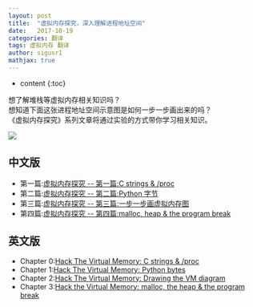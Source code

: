 ```yaml
---
layout: post  
title:  "虚拟内存探究，深入理解进程地址空间"  
date:   2017-10-19
categories: 翻译  
tags: 虚拟内存 翻译 
author: sigusr1  
mathjax: true  
---
```


* content
{:toc}

想了解堆栈等虚拟内存相关知识吗？  
想知道下面这张进程地址空间示意图是如何一步一步画出来的吗？  
《虚拟内存探究》系列文章将通过实验的方式带你学习相关知识。  

![](http://data.coderhuo.tech/blog/virtual_memory/virtual_memory_diagram_v2.png)








## 中文版 ###

- 第一篇:[虚拟内存探究 -- 第一篇:C strings & /proc](https://sigusr1.github.io/2017/10/12/Virtual_Memory_C_strings_proc/)
- 第二篇:[虚拟内存探究 -- 第二篇:Python 字节](https://sigusr1.github.io/2017/10/15/Virtual_Memory_python_bytes/)
- 第三篇:[虚拟内存探究 -- 第三篇:一步一步画虚拟内存图](https://sigusr1.github.io/2017/10/16/Virtual_Memory_drawing_VM_diagram/)
- 第四篇:[虚拟内存探究 -- 第四篇:malloc, heap & the program break](https://sigusr1.github.io/2017/10/18/Virtual_Memory_malloc_and_heap/)


## 英文版 ###

- Chapter 0:[Hack The Virtual Memory: C strings & /proc](https://blog.holbertonschool.com/hack-the-virtual-memory-c-strings-proc/)
- Chapter 1:[Hack The Virtual Memory: Python bytes](https://blog.holbertonschool.com/hack-the-virtual-memory-python-bytes/)
- Chapter 2:[Hack The Virtual Memory: Drawing the VM diagram](https://blog.holbertonschool.com/hack-the-virtual-memory-drawing-the-vm-diagram/)
- Chapter 3:[Hack the Virtual Memory: malloc, the heap & the program break](https://blog.holbertonschool.com/hack-the-virtual-memory-malloc-the-heap-the-program-break/)

